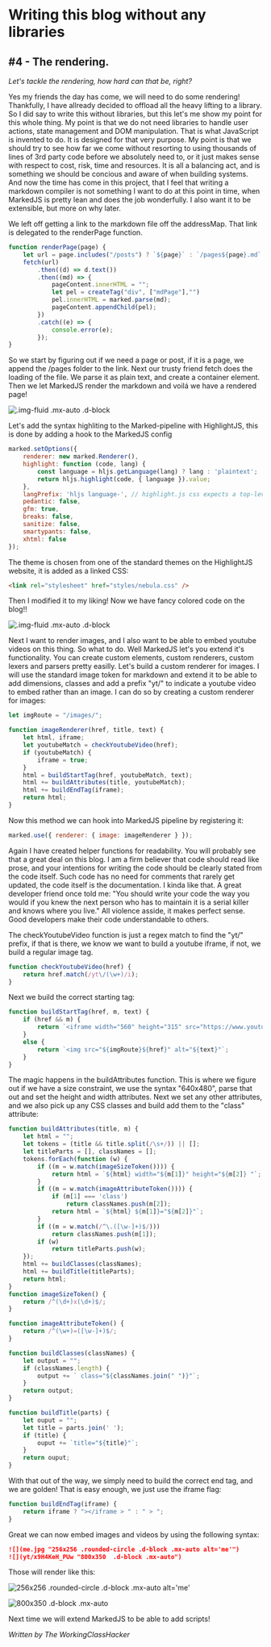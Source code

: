 # Writing this blog without any libraries
## #4 - The rendering. 
_Let's tackle the rendering, how hard can that be, right?_

Yes my friends the day has come, we will need to do some rendering! Thankfully, I have allready decided to offload all the heavy lifting to a library. So I did say to write this without libraries, but this let's me show my point for this whole thing. My point is that we do not need libraries to handle user actions, state management and DOM manipulation. That is what JavaScript is invented to do. It is designed for that very purpose. My point is that we should try to see how far we come without resorting to using thousands of lines of 3rd party code before we absolutely need to, or it just makes sense with respect to cost, risk, time and resources. It is all a balancing act, and is something we should be concious and aware of when building systems. And now the time has come in this project, that I feel that writing a markdown compiler is not something I want to do at this point in time, when MarkedJS is pretty lean and does the job wonderfully. I also want it to be extensible, but more on why later.

We left off getting a link to the markdown file off the addressMap. That link is delegated to the renderPage function. 

```javascript
function renderPage(page) {
    let url = page.includes("/posts") ? `${page}` : `/pages${page}.md`;
    fetch(url)
        .then((d) => d.text())
        .then((md) => {
            pageContent.innerHTML = "";
            let pel = createTag("div", ["mdPage"],"")
            pel.innerHTML = marked.parse(md);
            pageContent.appendChild(pel);
        })
        .catch((e) => {
            console.error(e);
        });
}
```

So we start by figuring out if we need a page or post, if it is a page, we append the /pages folder to the link.
Next our trusty friend fetch does the loading of the file. We parse it as plain text, and create a container element.
Then we let MarkedJS render the markdown and voilá we have a rendered page!

![](blog-page-rendering.png ".img-fluid .mx-auto .d-block")

Let's add the syntax highliting to the Marked-pipeline with HighlightJS, this is done by adding a hook to the MarkedJS config
```javascript
marked.setOptions({
    renderer: new marked.Renderer(),
    highlight: function (code, lang) {
        const language = hljs.getLanguage(lang) ? lang : 'plaintext';
        return hljs.highlight(code, { language }).value;
    },
    langPrefix: 'hljs language-', // highlight.js css expects a top-level 'hljs' class.
    pedantic: false,
    gfm: true,
    breaks: false,
    sanitize: false,
    smartypants: false,
    xhtml: false
});
```

The theme is chosen from one of the standard themes on the HighlightJS website, it is added as a linked CSS:
```html
<link rel="stylesheet" href="styles/nebula.css" />
```
Then I modified it to my liking!
Now we have fancy colored code on the blog!!

![](blog-code-highlighting.png ".img-fluid .mx-auto .d-block")

Next I want to render images, and I also want to be able to embed youtube videos on this thing. 
So what to do. Well MarkedJS let's you extend it's functionality. You can create custom elements, custom renderers, custom lexers and parsers pretty easilly. 
Let's build a custom renderer for images. I will use the standard image token for markdown and extend it to be able to add dimensions, classes and add a prefix "yt/" to indicate a youtube video to embed rather than an image. I can do so by creating a custom renderer for images:

```javascript
let imgRoute = "/images/";

function imageRenderer(href, title, text) {
    let html, iframe;
    let youtubeMatch = checkYoutubeVideo(href);
    if (youtubeMatch) {
        iframe = true;
    }
    html = buildStartTag(href, youtubeMatch, text);
    html += buildAttributes(title, youtubeMatch);
    html += buildEndTag(iframe);
    return html;
}
```
Now this method we can hook into MarkedJS pipeline by registering it:
```javascript
marked.use({ renderer: { image: imageRenderer } });
```

Again I have created helper functions for readability. You will probably see that a great deal on this blog. I am a firm believer that code should read like prose, and your intentions for writing the code should be clearly stated from the code itself. Such code has no need for comments that rarely get updated, the code itself is the documentation. I kinda like that. A great developer friend once told me: "You should write your code the way you would if you knew the next person who has to maintain it is a serial killer and knows where you live." All violence asside, it makes perfect sense. Good developers make their code understandable to others. 

The checkYoutubeVideo function is just a regex match to find the "yt/" prefix, if that is there, we know we want to build a youtube iframe, if not, we build a regular image tag.

```javascript
function checkYoutubeVideo(href) {
    return href.match(/yt\/(\w+)/i);
}
```

Next we build the correct starting tag:
```javascript
function buildStartTag(href, m, text) {
    if (href && m) {
        return `<iframe width="560" height="315" src="https://www.youtube.com/embed/${m[1]}" title="WCH Video" frameborder="0" allow="accelerometer; autoplay; clipboard-write; encrypted-media; gyroscope; picture-in-picture; web-share" allowfullscreen`;
    }
    else {
        return `<img src="${imgRoute}${href}" alt="${text}"`;
    }
}
```

The magic happens in the buildAttributes function. This is where we figure out if we have a size constraint, we use the syntax "640x480", parse that out and set the height and width attributes. Next we set any other attributes, and we also pick up any CSS classes and build add them to the "class" attribute:

```javascript
function buildAttributes(title, m) {
    let html = "";
    let tokens = (title && title.split(/\s+/)) || [];
    let titleParts = [], classNames = [];
    tokens.forEach(function (w) {
        if ((m = w.match(imageSizeToken()))) {
            return html = `${html} width="${m[1]}" height="${m[2]} "`;
        }
        if ((m = w.match(imageAttributeToken()))) {
            if (m[1] === 'class')
                return classNames.push(m[2]);
            return html = `${html} ${m[1]}="${m[2]}"`;
        }
        if ((m = w.match(/^\.([\w-]+)$/)))
            return classNames.push(m[1]);
        if (w)
            return titleParts.push(w);
    });
    html += buildClasses(classNames);
    html += buildTitle(titleParts);
    return html;
}
function imageSizeToken() {
    return /^(\d+)x(\d+)$/;
}

function imageAttributeToken() {
    return /^(\w+)=([\w-]+)$/;
}

function buildClasses(classNames) {
    let output = "";
    if (classNames.length) {
        output += ` class="${classNames.join(" ")}"`;
    }
    return output;
}

function buildTitle(parts) {
    let ouput = "";
    let title = parts.join(' ');
    if (title) {
        ouput += `title="${title}"`;
    }
    return ouput;
}
```

With that out of the way, we simply need to build the correct end tag, and we are golden! 
That is easy enough, we just use the iframe flag:

```javascript
function buildEndTag(iframe) {
    return iframe ? "></iframe > " : " > ";
}
```

Great we can now embed images and videos by using the following syntax:

```markdown
![](me.jpg "256x256 .rounded-circle .d-block .mx-auto alt='me'")
![](yt/x9H4KeH_PUw "800x350  .d-block .mx-auto")
```

Those will render like this:

![](me.jpg "256x256 .rounded-circle .d-block .mx-auto alt='me'")

![](yt/x9H4KeH_PUw "800x350 .d-block .mx-auto")

Next time we will extend MarkedJS to be able to add scripts!

_Written by The WorkingClassHacker_